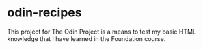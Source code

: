 # odin-recipes
This project for The Odin Project is a means to test my basic HTML knowledge that I have learned in the Foundation course.